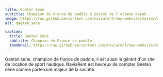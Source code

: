 ```yaml
---
title: Gaétan Séné
subtitle: Champion de France de paddle & Gérant de l'arbenn kayak.
image: https://raw.githubusercontent.com/naviarent/new-website/master/assets/img/portfolio/gaetan_full.jpg
alt: gaetan_sene

caption:
  title: Gaétan Séné
  subtitle: Champion de France de paddle.
  thumbnail: https://raw.githubusercontent.com/naviarent/new-website/master/assets/img/portfolio/gaetansene_thumbail.png
---
```

Gaetan sene, champion de france de paddle, il est aussi le gérant d'un site de location de sport nautique.
NaviaRent est heureux de compter Gaetan sene comme partenaire majeur de la société.

<!-- {:.list-inline}
- Date: January 2017
- Client: Threads
- Category: Illustration -->

